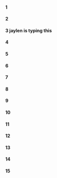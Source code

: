 #### 1
#### 2
#### 3 jaylen is typing this 
#### 4
#### 5
#### 6
#### 7
#### 8
#### 9
#### 10
#### 11
#### 12
#### 13
#### 14
#### 15